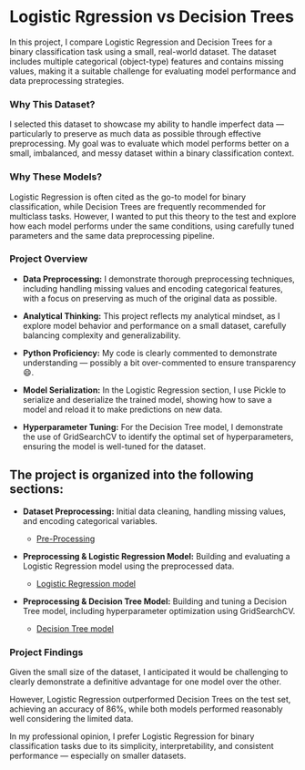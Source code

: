 # Logistic Rgression vs Decision Trees

In this project, I compare Logistic Regression and Decision Trees for a binary classification task using a small, real-world dataset. The dataset includes multiple categorical (object-type) features and contains missing values, making it a suitable challenge for evaluating model performance and data preprocessing strategies.

### Why This Dataset?
I selected this dataset to showcase my ability to handle imperfect data — particularly to preserve as much data as possible through effective preprocessing. My goal was to evaluate which model performs better on a small, imbalanced, and messy dataset within a binary classification context.

### Why These Models?
Logistic Regression is often cited as the go-to model for binary classification, while Decision Trees are frequently recommended for multiclass tasks. However, I wanted to put this theory to the test and explore how each model performs under the same conditions, using carefully tuned parameters and the same data preprocessing pipeline.

###  Project Overview
- **Data Preprocessing:** I demonstrate thorough preprocessing techniques, including handling missing values and encoding categorical features, with a focus on preserving as much of the original data as possible.

- **Analytical Thinking:** This project reflects my analytical mindset, as I explore model behavior and performance on a small dataset, carefully balancing complexity and generalizability.

- **Python Proficiency:** My code is clearly commented to demonstrate understanding — possibly a bit over-commented to ensure transparency 😄.

- **Model Serialization:** In the Logistic Regression section, I use Pickle to serialize and deserialize the trained model, showing how to save a model and reload it to make predictions on new data.

- **Hyperparameter Tuning:** For the Decision Tree model, I demonstrate the use of GridSearchCV to identify the optimal set of hyperparameters, ensuring the model is well-tuned for the dataset.

## The project is organized into the following sections:

- **Dataset Preprocessing:** Initial data cleaning, handling missing values, and encoding categorical variables.
  - [Pre-Processing](pre-processing-dataset.ipynb)   

- **Preprocessing & Logistic Regression Model:** Building and evaluating a Logistic Regression model using the preprocessed data.
  - [Logistic Regression model](Pre-Processing_Logistic_Regression_model.ipynb)

- **Preprocessing & Decision Tree Model:** Building and tuning a Decision Tree model, including hyperparameter optimization using GridSearchCV.
  - [Decision Tree model](Pre-Processing-Decision_Tree_Model.ipynb)
 
### Project Findings

Given the small size of the dataset, I anticipated it would be challenging to clearly demonstrate a definitive advantage for one model over the other.

However, Logistic Regression outperformed Decision Trees on the test set, achieving an accuracy of 86%, while both models performed reasonably well considering the limited data.

In my professional opinion, I prefer Logistic Regression for binary classification tasks due to its simplicity, interpretability, and consistent performance — especially on smaller datasets.
